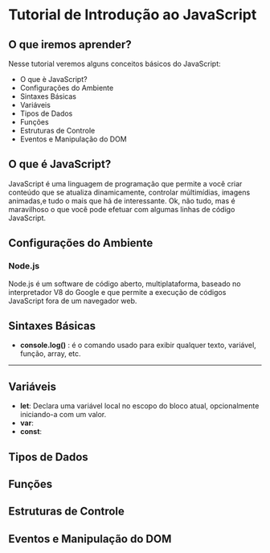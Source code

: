# Tutorial de Introdução ao JavaScript

## O que iremos aprender?
  Nesse tutorial veremos alguns conceitos básicos do JavaScript:
* O que è JavaScript?
* Configurações do Ambiente
* Sintaxes Básicas
* Variáveis
* Tipos de Dados
* Funções
* Estruturas de Controle
* Eventos e Manipulação do DOM

## O que é JavaScript?
JavaScript é uma linguagem de programação que permite a você criar conteúdo que se atualiza dinamicamente,
controlar múltimídias, imagens animadas,e tudo o mais que há de interessante.
Ok, não tudo, mas é maravilhoso o que você pode efetuar com algumas linhas de código JavaScript.  

## Configurações do Ambiente
### Node.js
Node.js é um software de código aberto, multiplataforma, baseado no interpretador V8 do Google e que permite a execução de códigos JavaScript fora de um navegador web.

## Sintaxes Básicas 
* **console.log()** : é o comando usado para exibir qualquer texto, variável, função, array, etc.
*  **
## Variáveis
* **let**: Declara uma variável local no escopo do bloco atual, opcionalmente iniciando-a com um valor.
* **var**:
* **const**:
## Tipos de Dados

## Funções

## Estruturas de Controle

## Eventos e Manipulação do DOM
